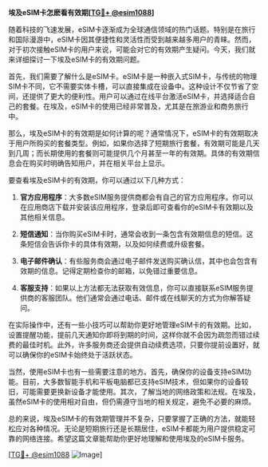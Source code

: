 **埃及eSIM卡怎麽看有效期[[TG💪+ @esim1088](https://t.me/s/esim1088)]**

随着科技的飞速发展，eSIM卡逐渐成为全球通信领域的热门话题。特别是在旅行和国际漫游中，eSIM卡因其便捷性和灵活性而受到越来越多用户的青睐。然而，对于初次接触eSIM卡的用户来说，可能会对它的有效期产生疑问。今天，我们就来详细探讨一下埃及eSIM卡的有效期问题。

首先，我们需要了解什么是eSIM卡。eSIM卡是一种嵌入式SIM卡，与传统的物理SIM卡不同，它不需要实体卡槽，可以直接集成在设备中。这种设计不仅节省了空间，还提供了更大的便利性。用户可以通过在线平台激活eSIM卡，并选择适合自己的套餐。在埃及，eSIM卡的使用已经非常普及，尤其是在旅游业和商务旅行中。

那么，埃及eSIM卡的有效期是如何计算的呢？通常情况下，eSIM卡的有效期取决于用户所购买的套餐类型。例如，如果你选择了短期旅行套餐，有效期可能是几天到几周；而长期使用的套餐则可能提供几个月甚至一年的有效期。具体的有效期信息会在购买时明确告知用户，并在相关平台上显示。

要查看埃及eSIM卡的有效期，你可以通过以下几种方式：

1. **官方应用程序**：大多数eSIM服务提供商都会有自己的官方应用程序。你可以在应用商店下载并安装该应用程序，登录后即可查看你的eSIM卡有效期以及其他相关信息。

2. **短信通知**：当你购买eSIM卡时，通常会收到一条包含有效期信息的短信。这条短信会告诉你卡的具体有效期，以及如何续费或升级套餐。

3. **电子邮件确认**：有些服务商会通过电子邮件发送购买确认信，其中也会包含有效期的信息。记得定期检查你的邮箱，以免错过重要信息。

4. **客服支持**：如果以上方法都无法获取有效信息，你可以直接联系eSIM服务提供商的客服团队。他们通常会通过电话、邮件或在线聊天的方式为你解答疑问。

在实际操作中，还有一些小技巧可以帮助你更好地管理eSIM卡的有效期。比如，设置提醒功能，提前几天通知你即将到期的时间，这样你就不会因为疏忽而错过续费的最佳时机。此外，许多服务商还会提供自动续费选项，只要你提前设置好，就可以确保你的eSIM卡始终处于活跃状态。

当然，使用eSIM卡也有一些需要注意的地方。首先，确保你的设备支持eSIM功能。目前，大多数智能手机和平板电脑都已支持eSIM技术，但如果你的设备较旧，可能需要更换新设备才能使用。其次，了解当地的网络政策和法规。在埃及，虽然eSIM卡的使用相对自由，但仍需遵守当地的相关规定，避免不必要的麻烦。

总的来说，埃及eSIM卡的有效期管理并不复杂，只要掌握了正确的方法，就能轻松应对各种情况。无论是短期旅行还是长期居住，eSIM卡都能为用户提供稳定可靠的网络连接。希望这篇文章能帮助你更好地理解和使用埃及的eSIM卡服务。

[[TG💪+ @esim1088](https://t.me/s/esim1088) ![Image](https://i.postimg.cc/4NQfJmqS/Snipaste-2025-05-13-00-14-12.png)]